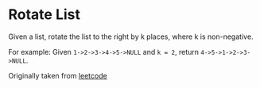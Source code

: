 # Rotate List

Given a list, rotate the list to the right by k places, where k is non-negative.

For example:
Given `1->2->3->4->5->NULL` and `k = 2`,
return `4->5->1->2->3->NULL`.

Originally taken from [leetcode](https://leetcode.com/problems/rotate-list/)
